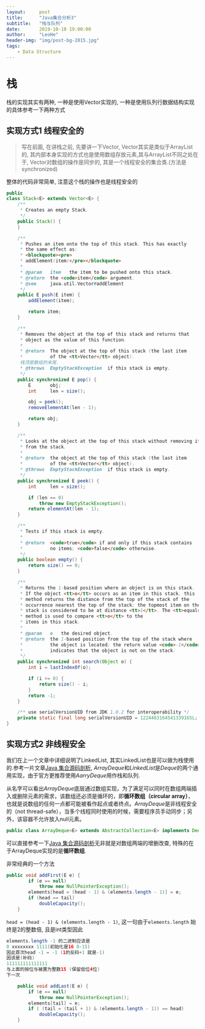 ```yaml
---
layout:     post
title:      "Java集合分析3"
subtitle:   "栈与队列"
date:       2019-10-10 19:00:00
author:     "LeoHe"
header-img: "img/post-bg-2015.jpg"
tags:
    - Data Structure
---
```


# 栈



栈的实现其实有两种, 一种是使用Vector实现的, 一种是使用队列行数据结构实现的具体参考一下两种方式



## 实现方式1 线程安全的

> 写在前面, 在讲栈之前, 先要讲一下Vector, Vector其实是类似于ArrayList的, 其内部本身实现的方式也是使用数组存放元素,其与ArrayList不同之处在于, Vector对数组的操作是同步的, 其是一个线程安全的集合类.(方法是synchronized)

整体的代码非常简单, 注意这个栈的操作也是线程安全的

```java
public
class Stack<E> extends Vector<E> {
    /**
     * Creates an empty Stack.
     */
    public Stack() {
    }

    /**
     * Pushes an item onto the top of this stack. This has exactly
     * the same effect as:
     * <blockquote><pre>
     * addElement(item)</pre></blockquote>
     *
     * @param   item   the item to be pushed onto this stack.
     * @return  the <code>item</code> argument.
     * @see     java.util.Vector#addElement
     */
    public E push(E item) {
        addElement(item);

        return item;
    }

    /**
     * Removes the object at the top of this stack and returns that
     * object as the value of this function.
     *
     * @return  The object at the top of this stack (the last item
     *          of the <tt>Vector</tt> object).
     栈顶是数组的末尾.
     * @throws  EmptyStackException  if this stack is empty.
     */
    public synchronized E pop() {
        E       obj;
        int     len = size();

        obj = peek();
        removeElementAt(len - 1);

        return obj;
    }

    /**
     * Looks at the object at the top of this stack without removing it
     * from the stack.
     *
     * @return  the object at the top of this stack (the last item
     *          of the <tt>Vector</tt> object).
     * @throws  EmptyStackException  if this stack is empty.
     */
    public synchronized E peek() {
        int     len = size();

        if (len == 0)
            throw new EmptyStackException();
        return elementAt(len - 1);
    }

    /**
     * Tests if this stack is empty.
     *
     * @return  <code>true</code> if and only if this stack contains
     *          no items; <code>false</code> otherwise.
     */
    public boolean empty() {
        return size() == 0;
    }

    /**
     * Returns the 1-based position where an object is on this stack.
     * If the object <tt>o</tt> occurs as an item in this stack, this
     * method returns the distance from the top of the stack of the
     * occurrence nearest the top of the stack; the topmost item on the
     * stack is considered to be at distance <tt>1</tt>. The <tt>equals</tt>
     * method is used to compare <tt>o</tt> to the
     * items in this stack.
     *
     * @param   o   the desired object.
     * @return  the 1-based position from the top of the stack where
     *          the object is located; the return value <code>-1</code>
     *          indicates that the object is not on the stack.
     */
    public synchronized int search(Object o) {
        int i = lastIndexOf(o);

        if (i >= 0) {
            return size() - i;
        }
        return -1;
    }

    /** use serialVersionUID from JDK 1.0.2 for interoperability */
    private static final long serialVersionUID = 1224463164541339165L;
}

```

## 实现方式2 非线程安全

我们在上一个文章中详细说明了LinkedList, 其实LinkedList也是可以做为栈使用的.参考一片文章[Java 集合源码剖析](https://zhuanlan.zhihu.com/p/24752167?refer=dreawer), *ArrayDeque*和*LinkedList*是*Deque*的两个通用实现，由于官方更推荐使用*AarryDeque*用作栈和队列.

从名字可以看出*ArrayDeque*底层通过数组实现，为了满足可以同时在数组两端插入或删除元素的需求，该数组还必须是循环的，即**循环数组（circular array）**，也就是说数组的任何一点都可能被看作起点或者终点。*ArrayDeque*是非线程安全的（not thread-safe），当多个线程同时使用的时候，需要程序员手动同步；另外，该容器不允许放入null元素。

```java
public class ArrayDeque<E> extends AbstractCollection<E> implements Deque<E>, Cloneable, Serializable{}
```

可以直接参考一下[Java 集合源码剖析](https://zhuanlan.zhihu.com/p/24752167?refer=dreawer)无非就是对数组两端的增删改查, 特殊的在于ArrayDeque实现的是**循环数组**.

非常经典的一个方法

```java
public void addFirst(E e) {
        if (e == null)
            throw new NullPointerException();
        elements[head = (head - 1) & (elements.length - 1)] = e; 
        if (head == tail)
            doubleCapacity();
    }
```

`head = (head - 1) & (elements.length - 1)`, 这一句由于`elements.length` 始终是2的整数倍, 且是int类型因此

```java
elements.length -1 的二进制应该是
0 xxxxxxxx 1111(初始化是16 0-15)
因此首次head -1 = -1 (1的反码+1 就是-1)
因该是(补码)
111111111111111 
与上面的按位与被置为整数15 (保留低位4位)
下一次
```

```java
    public void addLast(E e) {
        if (e == null)
            throw new NullPointerException();
        elements[tail] = e;
        if ( (tail = (tail + 1) & (elements.length - 1)) == head)
            doubleCapacity();
    }
```

